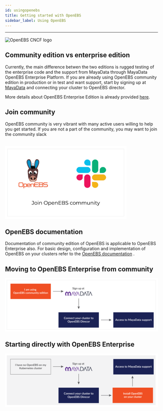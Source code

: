 ```yaml
---
id: usingopenebs
title: Getting started with OpenEBS
sidebar_label: Using OpenEBS
---
```




------

<img src="https://branding.cncf.io/img/projects/openebs/stacked/color/openebs-stacked-color.png" alt="OpenEBS CNCF logo" style="width:100px;" align="center">

<br>

## Community edition vs enterprise edition

Currently, the main difference betwen the two editions is rugged testing of the enterprise code and the support from MayaData through MayaData OpenEBS Enterprise Platform.  If you are already using OpenEBS community edition in production or in test and want support, start by signing up at [MayaData](https://account.mayadata.io) and connecting your cluster to OpenEBS director.



More details about OpenEBS Enterprise Edition is already provided [here](/docs/product/overview#openebs-enterprise-edition). 

## Join community

OpenEBS community is very vibrant with many active users willing to help you get started. If you are not a part of the community, you may want to join the community slack 



<br>

<a href="https://slack.openebs.io" target="_blank">

<img src="/docs/assets/general/joinslack.png" alt="Join OpenEBS comunity" style="width:400px;" align="center">

</a>

<br>

## OpenEBS documentation

Documentation of community edition of OpenEBS is applicable to OpenEBS Enterprise also. For basic design, configuration and implementation of OpenEBS on your clusters refer to the [OpenEBS documentation](https://docs.openebs.io) . 



## Moving to OpenEBS Enterprise from community



<img src="/docs/assets/general/openebsuser.png" alt="Moving from OpenEBS community edition to enterprise edition" style="width:800px;" align="center">

## Starting directly with OpenEBS Enterprise

<img src="/docs/assets/general/newuser.png" alt="New user starting with OpenEBS " style="width:800px;" align="center">